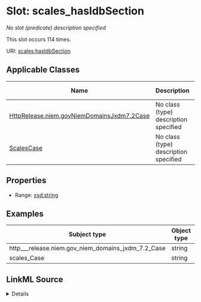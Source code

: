 

# Slot: scales_hasIdbSection


_No slot (predicate) description specified_






This slot occurs 114 times.


URI: [scales:hasIdbSection](http://schemas.scales-okn.org/rdf/scales#hasIdbSection)



<!-- no inheritance hierarchy -->





## Applicable Classes

| Name | Description | Modifies Slot |
| --- | --- | --- |
| [HttpRelease.niem.govNiemDomainsJxdm7.2Case](../classes/HttpRelease.niem.govNiemDomainsJxdm7.2Case.md) | No class (type) description specified |  yes  |
| [ScalesCase](../classes/ScalesCase.md) | No class (type) description specified |  yes  |







## Properties

* Range: [xsd:string](http://www.w3.org/2001/XMLSchema#string)






## Examples

| Subject type | Object type | Example subject | Example object | Occurrences |
| --- | --- | --- | --- | --- |
| http___release.niem.gov_niem_domains_jxdm_7.2_Case | string | scales:/CaseCivil | 0000 | 114 |
| scales_Case | string | scales:/CaseCivil | 0000 | 114 |




## LinkML Source

<details>

```yaml
name: scales_hasIdbSection
annotations:
  count:
    tag: count
    value: 114
description: No slot (predicate) description specified
examples:
- object:
    example_object: '0000'
    example_object_type: string
    example_predicate: scales:hasIdbSection
    example_subject: scales:/CaseCivil
    example_subject_type: http___release.niem.gov_niem_domains_jxdm_7.2_Case
- object:
    example_object: '0000'
    example_object_type: string
    example_predicate: scales:hasIdbSection
    example_subject: scales:/CaseCivil
    example_subject_type: scales_Case
from_schema: scales-kg
rank: 1000
slot_uri: scales:hasIdbSection
alias: scales_hasIdbSection
domain_of:
- http___release.niem.gov_niem_domains_jxdm_7.2_Case
- scales_Case
range: string

```
</details>